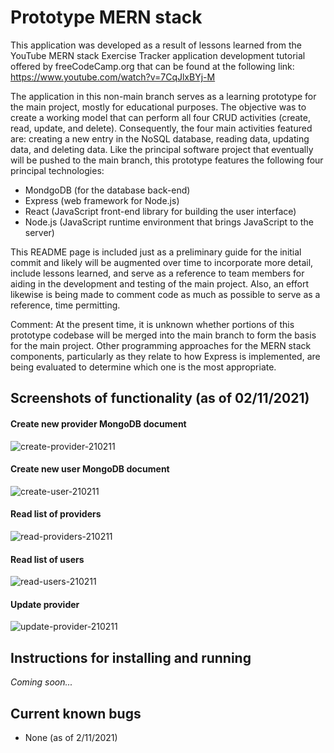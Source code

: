 # Prototype MERN stack

This application was developed as a result of lessons learned from the YouTube MERN stack Exercise Tracker application development tutorial offered by freeCodeCamp.org that can be found at the following link:  https://www.youtube.com/watch?v=7CqJlxBYj-M

The application in this non-main branch serves as a learning prototype for the main project, mostly for educational purposes.  The objective was to create a working model that can perform all four CRUD activities (create, read, update, and delete).  Consequently, the four main activities featured are: creating a new entry in the NoSQL database, reading data, updating data, and deleting data.  Like the principal software project that eventually will be pushed to the main branch, this prototype features the following four principal technologies:

- MondgoDB (for the database back-end)
- Express (web framework for Node.js)
- React (JavaScript front-end library for building the user interface)
- Node.js (JavaScript runtime environment that brings JavaScript to the server)

This README page is included just as a preliminary guide for the initial commit and likely will be augmented over time to incorporate more detail, include lessons learned, and serve as a reference to team members for aiding in the development and testing of the main project.  Also, an effort likewise is being made to comment code as much as possible to serve as a reference, time permitting.

Comment:  At the present time, it is unknown whether portions of this prototype codebase will be merged into the main branch to form the basis for the main project.  Other programming approaches for the MERN stack components, particularly as they relate to how Express is implemented, are being evaluated to determine which one is the most appropriate.

## Screenshots of functionality (as of 02/11/2021)

#### Create new provider MongoDB document
<img src="https://i.ibb.co/VQnP1gC/create-provider-210211.png" alt="create-provider-210211" border="0"></a>

#### Create new user MongoDB document
<img src="https://i.ibb.co/KbYrdkD/create-user-210211.png" alt="create-user-210211" border="0"></a>

#### Read list of providers
<img src="https://i.ibb.co/qpHSxBK/read-providers-210211.png" alt="read-providers-210211" border="0"></a>

#### Read list of users
<img src="https://i.ibb.co/8dWgmZH/read-users-210211.png" alt="read-users-210211" border="0"></a>

#### Update provider
<img src="https://i.ibb.co/f0sygR3/update-provider-210211.png" alt="update-provider-210211" border="0"></a>


## Instructions for installing and running

*Coming soon...*


## Current known bugs

- None (as of 2/11/2021)